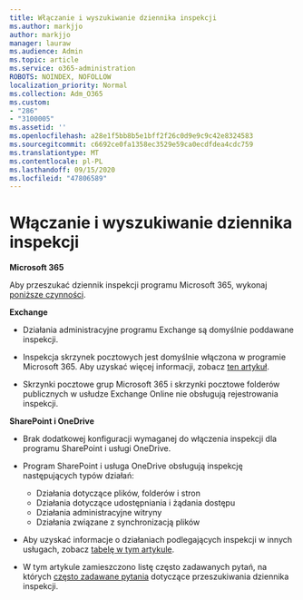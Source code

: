 ```yaml
---
title: Włączanie i wyszukiwanie dziennika inspekcji
ms.author: markjjo
author: markjjo
manager: lauraw
ms.audience: Admin
ms.topic: article
ms.service: o365-administration
ROBOTS: NOINDEX, NOFOLLOW
localization_priority: Normal
ms.collection: Adm_O365
ms.custom:
- "286"
- "3100005"
ms.assetid: ''
ms.openlocfilehash: a28e1f5bb8b5e1bff2f26c0d9e9c9c42e8324583
ms.sourcegitcommit: c6692ce0fa1358ec3529e59ca0ecdfdea4cdc759
ms.translationtype: MT
ms.contentlocale: pl-PL
ms.lasthandoff: 09/15/2020
ms.locfileid: "47806589"
---
```

# <a name="enable-and-search-the-audit-log"></a>Włączanie i wyszukiwanie dziennika inspekcji

**Microsoft 365**

Aby przeszukać dziennik inspekcji programu Microsoft 365, wykonaj [poniższe czynności](https://docs.microsoft.com/microsoft-365/compliance/search-the-audit-log-in-security-and-compliance#search-the-audit-log).

**Exchange**

- Działania administracyjne programu Exchange są domyślnie poddawane inspekcji.

- Inspekcja skrzynek pocztowych jest domyślnie włączona w programie Microsoft 365. Aby uzyskać więcej informacji, zobacz  [ten artykuł](https://docs.microsoft.com/microsoft-365/compliance/enable-mailbox-auditing).

- Skrzynki pocztowe grup Microsoft 365 i skrzynki pocztowe folderów publicznych w usłudze Exchange Online nie obsługują rejestrowania inspekcji.

**SharePoint i OneDrive**

- Brak dodatkowej konfiguracji wymaganej do włączenia inspekcji dla programu SharePoint i usługi OneDrive.

- Program SharePoint i usługa OneDrive obsługują inspekcję następujących typów działań:

    - Działania dotyczące plików, folderów i stron
    - Działania dotyczące udostępniania i żądania dostępu
    - Działania administracyjne witryny
    - Działania związane z synchronizacją plików

- Aby uzyskać informacje o działaniach podlegających inspekcji w innych usługach, zobacz  [tabelę w tym artykule](https://docs.microsoft.com/microsoft-365/compliance/search-the-audit-log-in-security-and-compliance#audited-activities).

- W tym artykule zamieszczono listę często zadawanych pytań, na których [często zadawane pytania](https://docs.microsoft.com/microsoft-365/compliance/search-the-audit-log-in-security-and-compliance#frequently-asked-questions) dotyczące przeszukiwania dziennika inspekcji.